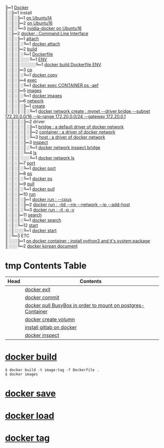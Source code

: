 ╠═1 [Docker](https://www.docker.com)  
║░╠═1 install  
║░║░╠═1 [on Ubuntu14](01_Install_Docker/00_on_ubuntu14.md)  
║░║░╠═2 [on Ubuntu16](01_Install_Docker/01_on_ubuntu16.md)  
║░║░╚═3 [nvidia-docker on Ubuntu16](01_Install_Docker/02_install_nvidia-docker_on_ubuntu16.md)  
║░╠═2 [docker : Command Line Interface](https://docs.docker.com/engine/reference/commandline/docker/)  
║░║░╠═1 [attach](https://docs.docker.com/engine/reference/commandline/attach/)  
║░║░║░╚═1 [docker attach](02_Docker_CLI/01_attach/01_docker_attach.md)  
║░║░╠═2 [build](https://docs.docker.com/engine/reference/commandline/build/)  
║░║░║░╚═1 [Dockerfile](https://docs.docker.com/engine/reference/builder/#usage)  
║░║░║░░░╚═1 [ENV](https://docs.docker.com/engine/reference/builder/#env)  
║░║░║░░░░░╚═1 [docker build Dockerfile ENV](02_Docker_CLI/02_build/01_Dockerfile/01_ENV.md)  
║░║░╠═3 [cp](https://docs.docker.com/engine/reference/commandline/cp/)  
║░║░║░╚═1 [docker copy](02_Docker_CLI/03_cp/01_docker_cp.md)  
║░║░╠═4 [exec](https://docs.docker.com/engine/reference/commandline/exec/)  
║░║░║░╚═1 [docker exec CONTAINER ps -aef](02_Docker_CLI/04_exec/01_docker_exec_CONTAINER_ps-aef.md)  
║░║░╠═5 [images](https://docs.docker.com/engine/reference/commandline/images/)  
║░║░║░╚═1 [docker images](02_Docker_CLI/05_images/01_docker_images.md)  
║░║░╠═6 [network](https://docs.docker.com/engine/reference/commandline/network/)  
║░║░║░╠═1 [create](https://docs.docker.com/engine/reference/commandline/network_create/)  
║░║░║░║░╚═1 [docker network create : mynet --driver bridge --subnet 172.20.0.0/16 --ip-range 172.20.0.0/24 --gateway 172.20.0.1](02_Docker_CLI/06_network/01_create/01_docker_network_create.md)  
║░║░║░╠═2 driver  
║░║░║░║░╠═1 [bridge : a default driver of docker network](02_Docker_CLI/06_network/02_driver/01_bridge/01_docker_network_bridge.md)  
║░║░║░║░╠═2 [container : a driver of docker network](02_Docker_CLI/06_network/02_driver/02_container/01_docker_network_container.md)  
║░║░║░║░╚═3 [host : a driver of docker network](02_Docker_CLI/06_network/02_driver/03_host/01_docker_network_host.md)  
║░║░║░╠═3 [inspect](https://docs.docker.com/engine/reference/commandline/network_inspect/)  
║░║░║░║░╚═1 [docker network inspect bridge](02_Docker_CLI/06_network/03_inspect/01_docker_network_inspect_bridge.md)  
║░║░║░╚═4 [ls](https://docs.docker.com/engine/reference/commandline/network_ls/)  
║░║░║░░░╚═1 [docker network ls](02_Docker_CLI/06_network/04_ls/02_docker_network_ls.md)  
║░║░╠═7 [port](https://docs.docker.com/engine/reference/commandline/port/)  
║░║░║░╚═1 [docker port](02_Docker_CLI/07_port/01_docker_port.md)  
║░║░╠═8 [ps](https://docs.docker.com/engine/reference/commandline/ps/)  
║░║░║░╚═1 [docker ps](02_Docker_CLI/08_ps/01_docker_ps.md)  
║░║░╠═9 [pull](https://docs.docker.com/engine/reference/commandline/pull/)  
║░║░║░╚═1 [docker pull](02_Docker_CLI/09_pull/01_docker_pull.md)  
║░║░╠═10 [run](https://docs.docker.com/engine/reference/commandline/run/)  
║░║░║░╠═1 [docker run : --cpus](02_Docker_CLI/10_run/01_docker_run_--cpus.md)  
║░║░║░╠═2 [docker run : -itd --rm --network --ip --add-host](02_Docker_CLI/10_run/02_docker_run_-itd_--rm_--network_--ip_--add-host.md)  
║░║░║░╚═3 [docker run : -it -p -v](02_Docker_CLI/10_run/03_docker_run_-it_-p_-v.md)  
║░║░╠═11 [search](https://docs.docker.com/engine/reference/commandline/search/)  
║░║░║░╚═1 [docker search](02_Docker_CLI/11_search/01_docker_search.md)  
║░║░╚═12 [start](https://docs.docker.com/engine/reference/commandline/start/)  
║░║░░░╚═1 [docker start](02_Docker_CLI/12_start/01_docker_start.md)  
║░╚═3 ETC  
║░░░╠═1 [on docker container : install python3 and it's system package](03_ETC/01_install_python352_and_package_as_system_package_on_docker_container_ubuntu16.md)  
║░░░╚═2 [docker korean document](http://www.pyrasis.com/docker.html)  

# tmp Contents Table
| Head            | Contents                                                                                                         |
|-----------------|------------------------------------------------------------------------------------------------------------------|
|                 | [docker exit](00_docker_command/09_docker_exit.md)                                                               |
|                 | [docker commit](00_docker_command/10_docker_commit.md)                                                           |
|                 | [docker pull BusyBox in order to mount on postgres-Container](00_docker_command/11_BusyBox_on_docker.md)         |
|                 | [docker create volumn](00_docker_command/12_docker_volumn.md)                                                    |
|                 | [install gitlab on docker](00_docker_command/13_gitlab_ce_on_docker.md)                                          |
|                 | [docker inspect](00_docker_command/14_docker_inspect.md)                                                         |

# [docker build](00_docker_command/16_docker_build.md)
```{bash}
$ docker build -t image:tag -f Dockerfile .
$ docker images
```

# [docker save](00_docker_command/17_docker_save.md)
# [docker load](00_docker_command/18_docker_load.md)
# [docker tag](00_docker_command/19_docker_tag.md)
